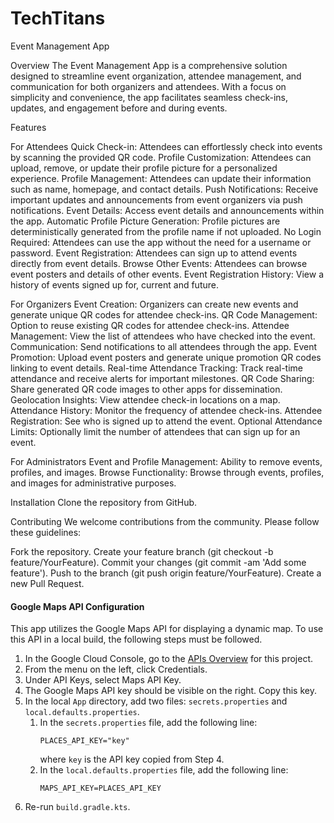 # TechTitans

Event Management App

Overview
The Event Management App is a comprehensive solution designed to streamline event organization, attendee management, and communication for both organizers and attendees. With a focus on simplicity and convenience, the app facilitates seamless check-ins, updates, and engagement before and during events.

Features

For Attendees
Quick Check-in: Attendees can effortlessly check into events by scanning the provided QR code.
Profile Customization: Attendees can upload, remove, or update their profile picture for a personalized experience.
Profile Management: Attendees can update their information such as name, homepage, and contact details.
Push Notifications: Receive important updates and announcements from event organizers via push notifications.
Event Details: Access event details and announcements within the app.
Automatic Profile Picture Generation: Profile pictures are deterministically generated from the profile name if not uploaded.
No Login Required: Attendees can use the app without the need for a username or password.
Event Registration: Attendees can sign up to attend events directly from event details.
Browse Other Events: Attendees can browse event posters and details of other events.
Event Registration History: View a history of events signed up for, current and future.

For Organizers
Event Creation: Organizers can create new events and generate unique QR codes for attendee check-ins.
QR Code Management: Option to reuse existing QR codes for attendee check-ins.
Attendee Management: View the list of attendees who have checked into the event.
Communication: Send notifications to all attendees through the app.
Event Promotion: Upload event posters and generate unique promotion QR codes linking to event details.
Real-time Attendance Tracking: Track real-time attendance and receive alerts for important milestones.
QR Code Sharing: Share generated QR code images to other apps for dissemination.
Geolocation Insights: View attendee check-in locations on a map.
Attendance History: Monitor the frequency of attendee check-ins.
Attendee Registration: See who is signed up to attend the event.
Optional Attendance Limits: Optionally limit the number of attendees that can sign up for an event.

For Administrators
Event and Profile Management: Ability to remove events, profiles, and images.
Browse Functionality: Browse through events, profiles, and images for administrative purposes.

Installation
Clone the repository from GitHub.

Contributing
We welcome contributions from the community. Please follow these guidelines:

Fork the repository.
Create your feature branch (git checkout -b feature/YourFeature).
Commit your changes (git commit -am 'Add some feature').
Push to the branch (git push origin feature/YourFeature).
Create a new Pull Request.

#### Google Maps API Configuration

This app utilizes the Google Maps API for displaying a dynamic map. To use this API in a local build, the following steps must be followed.

1. In the Google Cloud Console, go to the [APIs Overview](https://console.cloud.google.com/apis/dashboard?authuser=1&project=eventsigninapp-415919) for this project.
2. From the menu on the left, click Credentials.
3. Under API Keys, select Maps API Key.
4. The Google Maps API key should be visible on the right. Copy this key.
5. In the local `App` directory, add two files: `secrets.properties` and `local.defaults.properties`.
   1. In the `secrets.properties` file, add the following line:
      ```
      PLACES_API_KEY="key"
      ```
      where `key` is the API key copied from Step 4.
   2. In the `local.defaults.properties` file, add the following line:
      ```
      MAPS_API_KEY=PLACES_API_KEY
      ```
6. Re-run `build.gradle.kts`.
